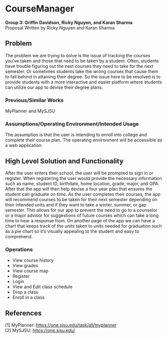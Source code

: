 # CourseManager
**Group 3: Griffin Davidson, Ricky Nguyen, and Karan Sharma**
<br />
Proposal Written by Ricky Nguyen and Karan Sharma
<br />
## Problem
The problem we are trying to solve is the issue of tracking the courses you’ve taken and those that need to be taken by a student. Often, students have trouble figuring out the next courses they need to take for the next semester. Or sometimes students take the wrong courses that cause them to fall behind in attaining their degree. So the issue here to be resolved is to provide students with a more interactive and easier platform where students can utilize our app to devise their degree plans.
### Previous/Similar Works
MyPlanner and MySJSU
### Assumptions/Operating Environment/Intended Usage
The assumption is that the user is intending to enroll into college and complete their course plan. The operating environment will be accessible as a web application.

## High Level Solution and Functionality
After the user enters their school, the user will be prompted to sign in or register. When registering the user would provide the necessary information such as name, student ID, birthdate, home location, grade, major, and GPA. After that the app will then help devise a four year plan that ensures the student can graduate on time. As the user completes their courses, the app will recommend courses to be taken for their next semester depending on their intended units and if they want to take a winter, summer, or gap semester. This allows for our app to prevent the need to go to a counselor or a major advisor for suggestions of future courses which can take a long time to hear a response from. On another page of the app we can have a chart that keeps track of the units taken to units needed for graduation such as a pie chart so it’s visually appealing to the student and easy to comprehend.


### Operations
- View course history
- View grades
- View course map
- Register
- Login
- View and Edit class schedule
- Drop a class
- Enroll in a class

## References
[1] MyPlanner: https://one.sjsu.edu/task/all/myplanner
<br />
[2] MySJSU: https://one.sjsu.edu/
